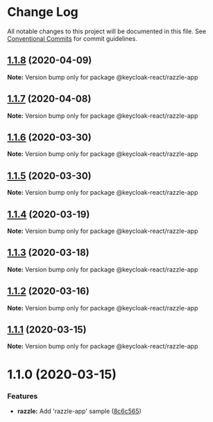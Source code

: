 # Change Log

All notable changes to this project will be documented in this file.
See [Conventional Commits](https://conventionalcommits.org) for commit guidelines.

## [1.1.8](https://github.com/panz3r/react-keycloak/compare/@keycloak-react/razzle-app@1.1.7...@keycloak-react/razzle-app@1.1.8) (2020-04-09)

**Note:** Version bump only for package @keycloak-react/razzle-app





## [1.1.7](https://github.com/panz3r/react-keycloak/compare/@keycloak-react/razzle-app@1.1.6...@keycloak-react/razzle-app@1.1.7) (2020-04-08)

**Note:** Version bump only for package @keycloak-react/razzle-app





## [1.1.6](https://github.com/panz3r/react-keycloak/compare/@keycloak-react/razzle-app@1.1.5...@keycloak-react/razzle-app@1.1.6) (2020-03-30)

**Note:** Version bump only for package @keycloak-react/razzle-app





## [1.1.5](https://github.com/panz3r/react-keycloak/compare/@keycloak-react/razzle-app@1.1.4...@keycloak-react/razzle-app@1.1.5) (2020-03-30)

**Note:** Version bump only for package @keycloak-react/razzle-app





## [1.1.4](https://github.com/panz3r/react-keycloak/compare/@keycloak-react/razzle-app@1.1.3...@keycloak-react/razzle-app@1.1.4) (2020-03-19)

**Note:** Version bump only for package @keycloak-react/razzle-app





## [1.1.3](https://github.com/panz3r/react-keycloak/compare/@keycloak-react/razzle-app@1.1.2...@keycloak-react/razzle-app@1.1.3) (2020-03-18)

**Note:** Version bump only for package @keycloak-react/razzle-app





## [1.1.2](https://github.com/panz3r/react-keycloak/compare/@keycloak-react/razzle-app@1.1.1...@keycloak-react/razzle-app@1.1.2) (2020-03-16)

**Note:** Version bump only for package @keycloak-react/razzle-app





## [1.1.1](https://github.com/panz3r/react-keycloak/compare/@keycloak-react/razzle-app@1.1.0...@keycloak-react/razzle-app@1.1.1) (2020-03-15)

**Note:** Version bump only for package @keycloak-react/razzle-app





# 1.1.0 (2020-03-15)


### Features

* **razzle:** Add 'razzle-app' sample ([8c6c565](https://github.com/panz3r/react-keycloak/commit/8c6c5654889c30d1e63efa05c7125a22e1297763))
